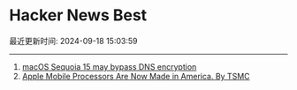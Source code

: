 # Hacker News Best

最近更新时间: 2024-09-18 15:03:59

--- 
1. [macOS Sequoia 15 may bypass DNS encryption](https://www.obdev.at/blog/warning-macos-sequoia-15-may-bypass-dns-encryption/) 
2. [Apple Mobile Processors Are Now Made in America. By TSMC](https://timculpan.substack.com/p/apple-mobile-processors-are-now-made) 
